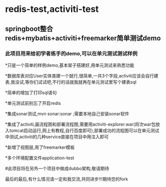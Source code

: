 # redis-test,activiti-test

## springboot整合redis+mybatis+activiti+freemarker简单测试demo  

### 此项目用来给初学者练手的demo,可以在单元测试测试样例  

*只是一个简单的样例demo,基本架子搭建好,用单元测试来熟悉功能  

*数据库表对应User实体类建一个就行,很简单,一共3个字段,activiti应该会自行建表,我没试,等你们试试吧,不行的话就我就再在单元测试里写个建表sql  

*简单的增加了打印sql语句  

*单元测试前别忘了开启redis                

*集成sonar测试,mvn sonar:sonar  ;需要本地自己安装sonar软件

*集成了activiti,画流程图和部署流程图,需要用activiti-explorer.war(将次war包放入tomcat启动运行,网上有教程,自行百度即可),部署成功的流程图可以在单元测试中测试,activiti的几种service直接在项目中用注入即可  

*新增了视图层,用了freemarker模板  

*多个环境配置文件application-test  
  
#此项目将在另外一个项目中做成dubbo架构,敬请期待  

最后的最后,有什么情况请一定和我交流,共同进步!!!期待您的fork
